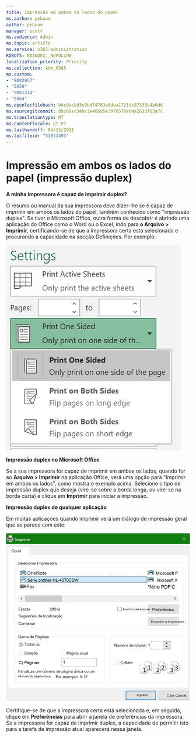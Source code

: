 ```yaml
---
title: Impressão em ambos os lados do papel
ms.author: pebaum
author: pebaum
manager: scotv
ms.audience: Admin
ms.topic: article
ms.service: o365-administration
ROBOTS: NOINDEX, NOFOLLOW
localization_priority: Priority
ms.collection: Adm_O365
ms.custom:
- "9002957"
- "5659"
- "9001214"
- "5664"
ms.openlocfilehash: b4c8acbd3e9bd74763e6dea1721dc87333b4b6d6
ms.sourcegitcommit: 8bc60ec34bc1e40685e3976576e04a2623f63a7c
ms.translationtype: MT
ms.contentlocale: pt-PT
ms.lasthandoff: 04/15/2021
ms.locfileid: "51831493"
---
```

# <a name="printing-on-both-sides-of-paper-duplex-printing"></a>Impressão em ambos os lados do papel (impressão duplex)

**A minha impressora é capaz de imprimir duplex?**

O resumo ou manual da sua impressora deve dizer-lhe se é capaz de imprimir em ambos os lados do papel, também conhecido como "impressão duplex". Se tiver o Microsoft Office, outra forma de descobrir é abrindo uma aplicação do Office como o Word ou o Excel, indo para **o Arquivo > Imprimir**, certificando-se de que a impressora certa está selecionada e procurando a capacidade na secção Definições. Por exemplo: 

![Configurações da impressora](media/print-settings.png)

**Impressão duplex no Microsoft Office**

Se a sua impressora for capaz de imprimir em ambos os lados, quando for ao **Arquivo > Imprimir** na aplicação Office, verá uma opção para "Imprimir em ambos os lados", como mostra o exemplo acima.  Selecione o tipo de impressão duplex que deseja (vire-se sobre a borda longa, ou vire-se na borda curta) e clique em **Imprimir** para iniciar a impressão.

**Impressão duplex de qualquer aplicação**

Em muitas aplicações quando imprimir verá um diálogo de impressão geral que se parece com este: 

![Diálogo de impressão](media/print-dialog.png)

Certifique-se de que a impressora certa está selecionada e, em seguida, clique em **Preferências** para abrir a janela de preferências da impressora. Se a impressora for capaz de imprimir duplex, a capacidade de permitir isto para a tarefa de impressão atual aparecerá nessa janela.
